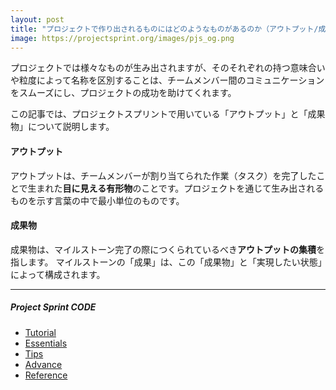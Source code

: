 ```yaml
---
layout: post
title: "プロジェクトで作り出されるものにはどのようなものがあるのか（アウトプット/成果物）"
image: https://projectsprint.org/images/pjs_og.png
---
```


プロジェクトでは様々なものが生み出されますが、そのそれぞれの持つ意味合いや粒度によって名称を区別することは、チームメンバー間のコミュニケーションをスムーズにし、プロジェクトの成功を助けてくれます。

この記事では、プロジェクトスプリントで用いている「アウトプット」と「成果物」について説明します。

#### アウトプット
アウトプットは、チームメンバーが割り当てられた作業（タスク）を完了したことで生まれた**目に見える有形物**のことです。プロジェクトを通じて生み出されるものを示す言葉の中で最小単位のものです。

#### 成果物
成果物は、マイルストーン完了の際につくられているべき**アウトプットの集積**を指します。
マイルストーンの「成果」は、この「成果物」と「実現したい状態」によって構成されます。


---

##### Project Sprint CODE
- [Tutorial](../tutorial/index.md)
- [Essentials](../essentials.md)
- [Tips](../tips/index.md)
- [Advance](../advance.md)
- [Reference](../reference.md)
